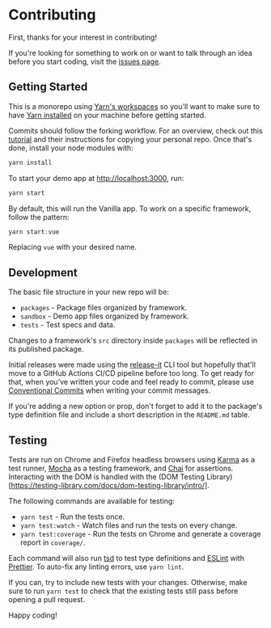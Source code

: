 # Contributing

First, thanks for your interest in contributing!

If you're looking for something to work on or want to talk through an idea before you start coding, visit the [issues page](https://github.com/laurenashpole/inner-image-zoom/issues).

## Getting Started

This is a monorepo using [Yarn's workspaces](https://classic.yarnpkg.com/lang/en/docs/workspaces/) so you'll want to make sure to have [Yarn installed](https://classic.yarnpkg.com/en/docs/install/#mac-stable) on your machine before getting started.

Commits should follow the forking workflow. For an overview, check out this [tutorial](https://www.atlassian.com/git/tutorials/comparing-workflows/forking-workflow) and their instructions for copying your personal repo. Once that's done, install your node modules with:

```js
yarn install
```

To start your demo app at [http://localhost:3000](http://localhost:3000), run:

```js
yarn start
```

By default, this will run the Vanilla app. To work on a specific framework, follow the pattern:

```js
yarn start:vue
```

Replacing `vue` with your desired name.

## Development

The basic file structure in your new repo will be:

- `packages` - Package files organized by framework.
- `sandbox` - Demo app files organized by framework.
- `tests` - Test specs and data.

Changes to a framework's `src` directory inside `packages` will be reflected in its published package.

Initial releases were made using the [release-it](https://github.com/release-it/release-it) CLI tool but hopefully that'll move to a GitHub Actions CI/CD pipeline before too long. To get ready for that, when you've written your code and feel ready to commit, please use [Conventional Commits](https://www.conventionalcommits.org/en/v1.0.0/) when writing your commit messages.

If you're adding a new option or prop, don't forget to add it to the package's type definition file and include a short description in the `README.md` table.

## Testing

Tests are run on Chrome and Firefox headless browsers using [Karma](https://karma-runner.github.io/6.4/index.html) as a test runner, [Mocha](https://mochajs.org/) as a testing framework, and [Chai](https://www.chaijs.com/) for assertions. Interacting with the DOM is handled with the (DOM Testing Library)[https://testing-library.com/docs/dom-testing-library/intro/].

The following commands are available for testing:

- `yarn test` - Run the tests once.
- `yarn test:watch` - Watch files and run the tests on every change.
- `yarn test:coverage` - Run the tests on Chrome and generate a coverage report in `coverage/`.

Each command will also run [tsd](https://github.com/SamVerschueren/tsd) to test type definitions and [ESLint](https://github.com/eslint/eslint) with [Prettier](https://prettier.io/). To auto-fix any linting errors, use `yarn lint`.

If you can, try to include new tests with your changes. Otherwise, make sure to run `yarn test` to check that the existing tests still pass before opening a pull request.

Happy coding!
